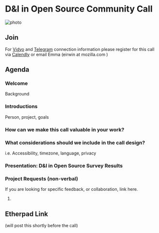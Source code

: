 # D&I in Open Source Community Call
![photo](https://cdn-images-1.medium.com/max/800/0*tFy5Sq_dsGnrv4MS.)

## Join
For [Vidyo](https://wiki.mozilla.org/Vidyo) and [Telegram](https://telegram.org/)  connection information please register for this call via [Calendly](https://calendly.com/eirwin/d-i-in-open-source-community-call/02-28-2018) or email Emma (eirwin at mozilla.com )

## Agenda

### Welcome
Background

### Introductions
Person, project, goals

### How can we make this call valuable in your work?

### What considerations should we include in the call design?
i.e. Accessibility, timezone, language, privacy

### Presentation: D&I in Open Source Survey Results

### Project Requests (non-verbal)
If you are looking for specific feedback, or collaboration, link here.

1.

## Etherpad Link
(will post this shortly before the call)
